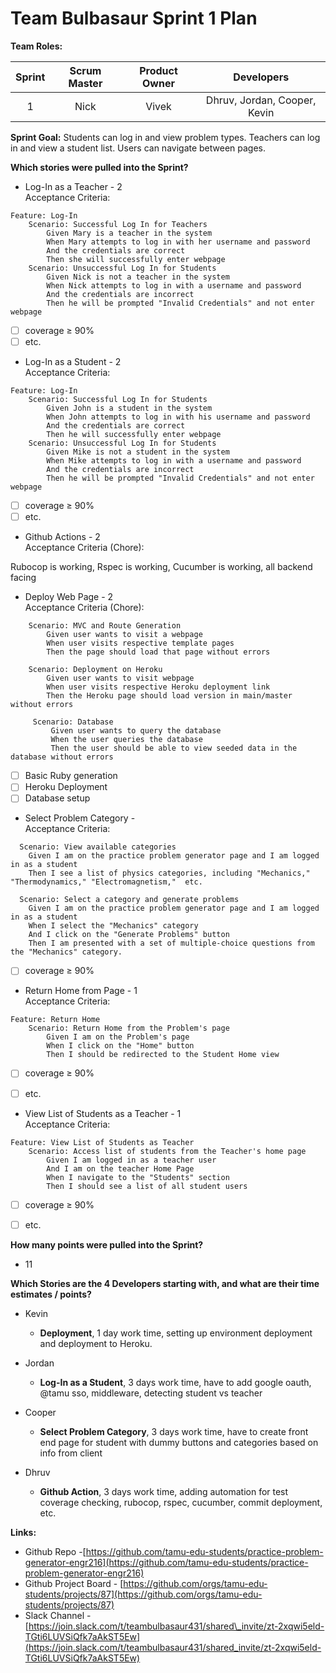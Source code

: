 

# Team Bulbasaur Sprint 1 Plan

**Team Roles:**

| Sprint | Scrum Master | Product Owner | Developers |
| :---: | :---: | :---: | :---: |
| 1 | Nick | Vivek | Dhruv, Jordan, Cooper, Kevin |

**Sprint Goal:** Students can log in and view problem types. Teachers can log in and view a student list. Users can navigate between pages.

**Which stories were pulled into the Sprint?**

* Log-In as a Teacher \- 2<br>
Acceptance Criteria:

```gherkin
Feature: Log-In
    Scenario: Successful Log In for Teachers
        Given Mary is a teacher in the system
        When Mary attempts to log in with her username and password
        And the credentials are correct
        Then she will successfully enter webpage
    Scenario: Unsuccessful Log In for Students
        Given Nick is not a teacher in the system
        When Nick attempts to log in with a username and password
        And the credentials are incorrect
        Then he will be prompted "Invalid Credentials" and not enter webpage
```

- [ ] coverage &ge; 90%
- [ ] etc.

* Log-In as a Student \- 2<br>
Acceptance Criteria:

```gherkin
Feature: Log-In
    Scenario: Successful Log In for Students
        Given John is a student in the system
        When John attempts to log in with his username and password
        And the credentials are correct
        Then he will successfully enter webpage
    Scenario: Unsuccessful Log In for Students
        Given Mike is not a student in the system
        When Mike attempts to log in with a username and password
        And the credentials are incorrect
        Then he will be prompted "Invalid Credentials" and not enter webpage
```

- [ ] coverage &ge; 90%
- [ ] etc. 

* Github Actions \- 2<br>
Acceptance Criteria (Chore):

Rubocop is working, Rspec is working, Cucumber is working, all backend facing

* Deploy Web Page \- 2<br>
Acceptance Criteria (Chore):

```gherkin
    Scenario: MVC and Route Generation
        Given user wants to visit a webpage
        When user visits respective template pages
        Then the page should load that page without errors

    Scenario: Deployment on Heroku
        Given user wants to visit webpage
        When user visits respective Heroku deployment link
        Then the Heroku page should load version in main/master without errors
     
     Scenario: Database
         Given user wants to query the database
         When the user queries the database
         Then the user should be able to view seeded data in the database without errors
```
- [ ] Basic Ruby generation
- [ ] Heroku Deployment
- [ ] Database setup

* Select Problem Category \- <br>
Acceptance Criteria:

```gherkin
  Scenario: View available categories
    Given I am on the practice problem generator page and I am logged in as a student
    Then I see a list of physics categories, including "Mechanics," "Thermodynamics," "Electromagnetism,"  etc.

  Scenario: Select a category and generate problems
    Given I am on the practice problem generator page and I am logged in as a student
    When I select the "Mechanics" category
    And I click on the "Generate Problems" button
    Then I am presented with a set of multiple-choice questions from the "Mechanics" category.
```

- [ ] coverage &ge; 90%

* Return Home from Page \- 1<br>
Acceptance Criteria:

```gherkin
Feature: Return Home
    Scenario: Return Home from the Problem's page
        Given I am on the Problem's page
        When I click on the "Home" button 
        Then I should be redirected to the Student Home view

```

- [ ] coverage &ge; 90%
- [ ] etc. 


* View List of Students as a Teacher \- 1<br>
Acceptance Criteria:

```gherkin
Feature: View List of Students as Teacher
    Scenario: Access list of students from the Teacher's home page
        Given I am logged in as a teacher user
        And I am on the teacher Home Page
        When I navigate to the "Students" section
        Then I should see a list of all student users
```

- [ ] coverage &ge; 90%
- [ ] etc. 



**How many points were pulled into the Sprint?**

* 11

**Which Stories are the 4 Developers starting with, and what are their time estimates / points?**

* Kevin   
  * **Deployment**, 1 day work time, setting up environment deployment and deployment to Heroku. 
      
* Jordan   
  * **Log-In as a Student**, 3 days work time, have to add google oauth, @tamu sso, middleware, detecting student vs teacher  


* Cooper  
  * **Select Problem Category**, 3 days work time, have to create front end page for student with dummy buttons and categories based on info from client  

* Dhruv   
  * **Github Action**, 3 days work time, adding automation for test coverage checking, rubocop, rspec, cucumber, commit deployment, etc.  


**Links:**

* Github Repo \-[https://github.com/tamu-edu-students/practice-problem-generator-engr216](https://github.com/tamu-edu-students/practice-problem-generator-engr216)  
* Github Project Board \- [https://github.com/orgs/tamu-edu-students/projects/87](https://github.com/orgs/tamu-edu-students/projects/87)  
* Slack Channel \- [https://join.slack.com/t/teambulbasaur431/shared\_invite/zt-2xqwi5eld-TGti6LUVSiQfk7aAkST5Ew](https://join.slack.com/t/teambulbasaur431/shared_invite/zt-2xqwi5eld-TGti6LUVSiQfk7aAkST5Ew)
